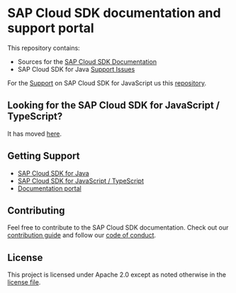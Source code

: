 # SAP Cloud SDK documentation and support portal

This repository contains:

- Sources for the [SAP Cloud SDK Documentation](https://sap.github.io/cloud-sdk/)
- SAP Cloud SDK for Java [Support Issues](https://github.com/SAP/cloud-sdk/issues)

For the [Support](https://github.com/SAP/cloud-sdk-js/issues) on SAP Cloud SDK for JavaScript us this [repository](https://github.com/SAP/cloud-sdk-js).

## Looking for the SAP Cloud SDK for JavaScript / TypeScript?

It has moved [here](https://github.com/SAP/cloud-sdk-js).

## Getting Support

- [SAP Cloud SDK for Java](https://github.com/SAP/cloud-sdk/issues)
- [SAP Cloud SDK for JavaScript / TypeScript](https://github.com/SAP/cloud-sdk-js/issues/new/choose)
- [Documentation portal](https://sap.github.io/cloud-sdk/)

## Contributing

Feel free to contribute to the SAP Cloud SDK documentation.
Check out our [contribution guide](./CONTRIBUTING.md) and follow our [code of conduct](./CODE_OF_CONDUCT.md).

## License

This project is licensed under Apache 2.0 except as noted otherwise in the [license file](./LICENSES/Apache-2.0.txt).
